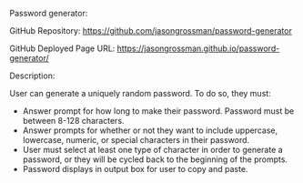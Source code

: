Password generator:

GitHub Repository:
https://github.com/jasongrossman/password-generator

GitHub Deployed Page URL:
https://jasongrossman.github.io/password-generator/

Description:

User can generate a uniquely random password. To do so, they must:
* Answer prompt for how long to make their password. Password must be between 8-128 characters.
* Answer prompts for whether or not they want to include uppercase, lowercase, numeric, or special characters in their password.
* User must select at least one type of character in order to generate a password, or they will be cycled back to the beginning of the prompts.
* Password displays in output box for user to copy and paste.
